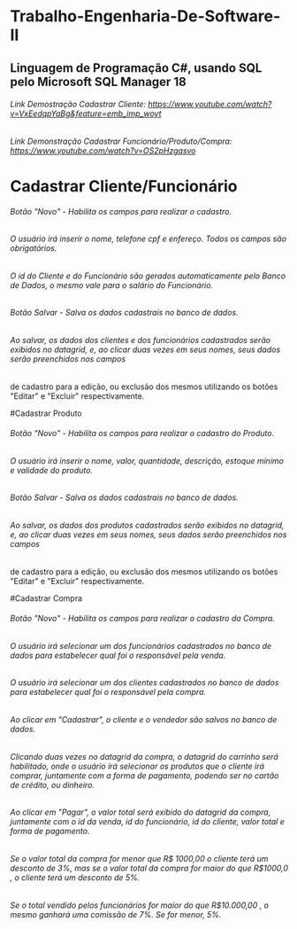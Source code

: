 # Trabalho-Engenharia-De-Software-II

## Linguagem de Programação C#, usando SQL pelo Microsoft SQL Manager 18

###### Link Demostração Cadastrar Cliente: https://www.youtube.com/watch?v=VxEedqpYaBg&feature=emb_imp_woyt
###### Link Demonstração Cadastrar Funcionário/Produto/Compra: https://www.youtube.com/watch?v=OS2pHzgasvo

# Cadastrar Cliente/Funcionário

###### Botão "Novo" - Habilita os campos para realizar o cadastro.
###### O usuário irá inserir o nome, telefone cpf e enfereço. Todos os campos são obrigatórios.
###### O id do Cliente e do Funcionário são gerados automaticamente pelo Banco de Dados, o mesmo vale para o salário do Funcionário.
###### Botão Salvar - Salva os dados cadastrais no banco de dados.
###### Ao salvar, os dados dos clientes e dos funcionários cadastrados serão exibidos no datagrid, e, ao clicar duas vezes em seus nomes, seus dados serão preenchidos nos campos
de cadastro para a edição, ou exclusão dos mesmos utilizando os botões "Editar" e "Excluir" respectivamente.

#Cadastrar Produto 

###### Botão "Novo" - Habilita os campos para realizar o cadastro do Produto.
###### O usuário irá inserir o nome, valor, quantidade, descrição, estoque mínimo e validade do produto.
###### Botão Salvar - Salva os dados cadastrais no banco de dados.
###### Ao salvar, os dados dos produtos cadastrados serão exibidos no datagrid, e, ao clicar duas vezes em seus nomes, seus dados serão preenchidos nos campos
de cadastro para a edição, ou exclusão dos mesmos utilizando os botões "Editar" e "Excluir" respectivamente.

#Cadastrar Compra

###### Botão "Novo" - Habilita os campos para realizar o cadastro da Compra.
###### O usuário irá selecionar um dos funcionários cadastrados no banco de dados para estabelecer qual foi o responsável pela venda.
###### O usuário irá selecionar um dos clientes cadastrados no banco de dados para estabelecer qual foi o responsável pela compra.
###### Ao clicar em "Cadastrar", o cliente e o vendedor são salvos no banco de dados.
###### Clicando duas vezes no datagrid da compra, o datagrid do carrinho será habilitado, onde o usuário irá selecionar os produtos que o cliente irá comprar, juntamente com a forma de pagamento, podendo ser no cartão de crédito, ou dinheiro.
###### Ao clicar em "Pagar", o valor total será exibido do datagrid da compra, juntamente com o id da venda, id do funcionário, id do cliente, valor total e forma de pagamento.
###### Se o valor total da compra for menor que R$ 1000,00 o cliente terá um desconto de 3%, mas se o valor total da compra for maior do que R$1000,0 , o cliente terá um desconto de 5%. 
###### Se o total vendido pelos funcionários for maior do que R$10.000,00 , o mesmo ganhará uma comissão de 7%. Se for menor, 5%.

